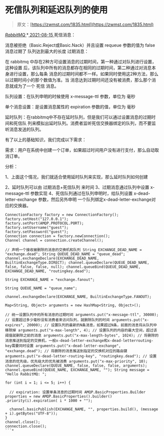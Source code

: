 <!--yml
category: 未分类
date: 0001-01-01 00:00:00
--->

# 死信队列和延迟队列的使用

> 原文：[https://zwmst.com/1835.html](https://zwmst.com/1835.html)

   [ *RabbitMQ* ](https://zwmst.com/rabbitmq)*[ <time datetime="2021-08-15T16:37:45+08:00"> 2021-08-15 </time> ](https://zwmst.com/1835.html)  死信消息：

消息被拒绝（Basic.Reject或Basic.Nack）并且设置 requeue 参数的值为 false 消息过期了 队列达到最大的长度 过期消息：

在 rabbitmq 中存在2种方可设置消息的过期时间，第一种通过对队列进行设置，这种设置 后，该队列中所有的消息都存在相同的过期时间，第二种通过对消息本身进行设置，那么每条 消息的过期时间都不一样。如果同时使用这2种方法，那么以过期时间小的那个数值为准。当 消息达到过期时间还没有被消费，那么那个消息就成为了一个 死信 消息。

队列设置：在队列申明的时候使用 x-message-ttl 参数，单位为 毫秒

单个消息设置：是设置消息属性的 expiration 参数的值，单位为 毫秒

延时队列：在rabbitmq中不存在延时队列，但是我们可以通过设置消息的过期时间和死信队 列来模拟出延时队列。消费者监听死信交换器绑定的队列，而不要监听消息发送的队列。

有了以上的基础知识，我们完成以下需求：

需求：用户在系统中创建一个订单，如果超过时间用户没有进行支付，那么自动取消订单。

分析：

1、上面这个情况，我们就适合使用延时队列来实现，那么延时队列如何创建

2、延时队列可以由 过期消息+死信队列 来时间 3、过期消息通过队列中设置 x-message-ttl 参数实现 4、死信队列通过在队列申明时，给队列设置 x-dead-letter-exchange 参数，然后另外申明 一个队列绑定x-dead-letter-exchange对应的交换器。

```
ConnectionFactory factory = new ConnectionFactory();
factory.setHost("127.0.0.1");
factory.setPort(AMQP.PROTOCOL.PORT);
factory.setUsername("guest");
factory.setPassword("guest");
Connection connection = factory.newConnection();
Channel channel = connection.createChannel();

// 声明一个接收被删除的消息的交换机和队列 String EXCHANGE_DEAD_NAME = "exchange.dead"; String QUEUE_DEAD_NAME = "queue_dead"; channel.exchangeDeclare(EXCHANGE_DEAD_NAME, BuiltinExchangeType.DIRECT); channel.queueDeclare(QUEUE_DEAD_NAME, false, false, false, null); channel.queueBind(QUEUE_DEAD_NAME, EXCHANGE_DEAD_NAME, "routingkey.dead");

String EXCHANGE_NAME = "exchange.fanout";

String QUEUE_NAME = "queue_name";

channel.exchangeDeclare(EXCHANGE_NAME, BuiltinExchangeType.FANOUT);

Map<String, Object> arguments = new HashMap<String, Object>();

// 统一设置队列中的所有消息的过期时间 arguments.put("x-message-ttl", 30000); // 设置超过多少毫秒没有消费者来访问队列，就删除队列的时间 arguments.put("x-expires", 20000); // 设置队列的最新的N条消息，如果超过N条，前面的消息将从队列中移除掉 arguments.put("x-max-length", 4); // 设置队列的内容的最大空间，超过该阈值就删除之前的消息 arguments.put("x-max-length-bytes", 1024); // 将删除的消息推送到指定的交换机，一般x-dead-letter-exchange和x-dead-letterrouting-key需要同时设置 arguments.put("x-dead-letter-exchange", "exchange.dead"); // 将删除的消息推送到指定的交换机对应的路由键 arguments.put("x-dead-letter-routing-key", "routingkey.dead"); // 设置消息的优先级，优先级大的优先被消费 arguments.put("x-max-priority", 10); channel.queueDeclare(QUEUE_NAME, false, false, false, arguments); channel.queueBind(QUEUE_NAME, EXCHANGE_NAME, ""); String message = "Hello RabbitMQ: ";

for (int i = 1; i <= 5; i++) {

  // expiration: 设置单条消息的过期时间 AMQP.BasicProperties.Builder properties = new AMQP.BasicProperties().builder() .priority(i).expiration( i * 1000 + "");

  channel.basicPublish(EXCHANGE_NAME, "", properties.build(), (message + i).getBytes("UTF-8"));
}
channel.close();
connection.close();
```*